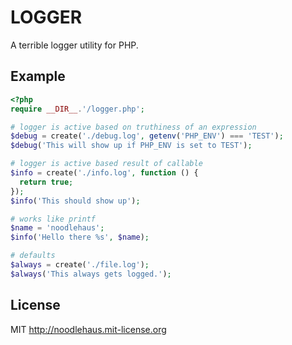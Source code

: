 # LOGGER

A terrible logger utility for PHP.

## Example

```php
<?php
require __DIR__.'/logger.php';

# logger is active based on truthiness of an expression
$debug = create('./debug.log', getenv('PHP_ENV') === 'TEST');
$debug('This will show up if PHP_ENV is set to TEST');

# logger is active based result of callable
$info = create('./info.log', function () {
  return true;
});
$info('This should show up');

# works like printf
$name = 'noodlehaus';
$info('Hello there %s', $name);

# defaults
$always = create('./file.log');
$always('This always gets logged.');
```

## License

MIT <http://noodlehaus.mit-license.org>
